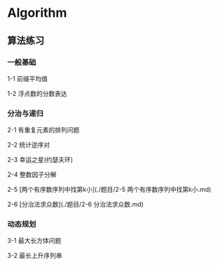 # Algorithm
算法练习
---
### 一般基础

1-1 前缀平均值

1-2 浮点数的分数表达

###  分治与递归

2-1 有重复元素的排列问题

2-2 统计逆序对

2-3 幸运之星(约瑟夫环)

2-4 整数因子分解

2-5 [两个有序数序列中找第k小](./题目/2-5 两个有序数序列中找第k小.md)

2-6 [分治法求众数](./题目/2-6 分治法求众数.md)

### 动态规划

3-1 最大长方体问题

3-2 最长上升序列串
